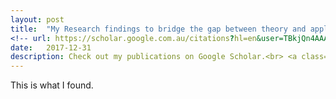 ```yaml
---
layout: post
title:  "My Research findings to bridge the gap between theory and applications for MEMS"
<!-- url: https://scholar.google.com.au/citations?hl=en&user=TBkjQn4AAAAJ&view_op=list_works&gmla=ANZ5fUOrAxVf6zCjR-BfB172BsdXUoftXHL-yy9rZILfeUYEOnTW7I_N11Ny3-ZfHWaPLIhMG9ub91E2Fp30tq58 -->
date:   2017-12-31
description: Check out my publications on Google Scholar.<br> <a class="article-link" href="https://scholar.google.com.au/citations?hl=en&user=TBkjQn4AAAAJ&view_op=list_works&gmla=ANZ5fUOrAxVf6zCjR-BfB172BsdXUoftXHL-yy9rZILfeUYEOnTW7I_N11Ny3-ZfHWaPLIhMG9ub91E2Fp30tq58" target="_blank" > List of Publications </a>
---
```


This is what I found.

